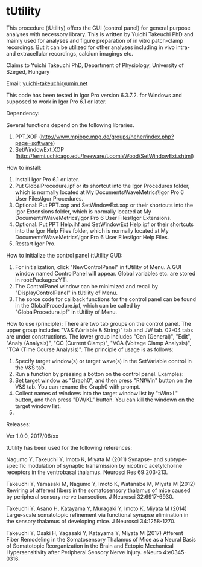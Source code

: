 # tUtility
This procedure (tUtility) offers the GUI (control panel) for general purpose analyses with necessory library.
This is written by Yuichi Takeuchi PhD and mainly used for analyses and figure preparation of in vitro patch-clamp recordings.
But it can be utilized for other analyses including in vivo intra- and extracellular recordings, calcium imagings etc.


Claims to Yuichi Takeuchi PhD, Department of Physiology, University of Szeged, Hungary

Email: yuichi-takeuchi@umin.net

This code has been tested in Igor Pro version 6.3.7.2. for Windows and supposed to work in Igor Pro 6.1 or later.

Dependency:

Several functions depend on the following libraries.
1. PPT.XOP (http://www.mpibpc.mpg.de/groups/neher/index.php?page=software)
2. SetWindowExt.XOP (http://fermi.uchicago.edu/freeware/LoomisWood/SetWindowExt.shtml)

How to install:
1. Install Igor Pro 6.1 or later.
2. Put GlobalProcedure.ipf or its shortcut into the Igor Procedures folder, which is normally located at My Documents\WaveMetrics\Igor Pro 6 User Files\Igor Procedures.
3. Optional: Put PPT.xop and SetWindowExt.xop or their shortcuts into the Igor Extensions folder, which is normally located at My Documents\WaveMetrics\Igor Pro 6 User Files\Igor Extensions.
4. Optional: Put PPT Help.ihf and SetWindowExt Help.ipf or their shortcuts into the Igor Help Files folder, which is normally located at My Documents\WaveMetrics\Igor Pro 6 User Files\Igor Help Files.
5. Restart Igor Pro.

How to initialize the control panel (tUtility GUI):
1. For initialization, click "NewControlPanel" in tUtility of Menu. A GUI window named ControlPanel will appear. Global variables etc. are stored in root:Packages:YT:.
2. The ControlPanel window can be minimized and recall by "DisplayControlPanel" in tUtility of Menu.
3. The sorce code for callback functions for the control panel can be found in the GlobalProcedure.ipf, which can be called by "GlobalProcedure.ipf" in tUtility of Menu.

How to use (principle):
There are two tab groups on the control panel. The upper group includes "V&S (Variable & String)" tab and JW tab. 02-04 tabs are under constructions. The lower group includes "Gen (General)", "Edit", "Analy (Analysis)", "CC (Current Clamp)", "VCA (Voltage Clamp Analysis)", "TCA (Time Course Analysis)".
The principle of usage is as follows:
1. Specify target window(s) or target wave(s) in the SetVariable control in the V&S tab.
2. Run a function by pressing a botton on the control panel.
Examples:
1. Set target window as "Graph0", and then press "RNtWin" button on the V&S tab. You can rename the Graph0 with prompt.
2. Collect names of windows into the target window list by "tWin>L" button, and then press "DW/KL" button. You can kill the windown on the target window list.
3. 


Releases:

Ver 1.0.0, 2017/06/xx

tUtility has been used for the following references:

Nagumo Y, Takeuchi Y, Imoto K, Miyata M (2011) Synapse- and subtype-specific modulation of synaptic transmission by nicotinic acetylcholine receptors in the ventrobasal thalamus. Neurosci Res 69:203-213.

Takeuchi Y, Yamasaki M, Nagumo Y, Imoto K, Watanabe M, Miyata M (2012) Rewiring of afferent fibers in the somatosensory thalamus of mice caused by peripheral sensory nerve transection. J Neurosci 32:6917-6930.

Takeuchi Y, Asano H, Katayama Y, Muragaki Y, Imoto K, Miyata M (2014) Large-scale somatotopic refinement via functional synapse elimination in the sensory thalamus of developing mice. J Neurosci 34:1258-1270.

Takeuchi Y, Osaki H, Yagasaki Y, Katayama Y, Miyata M (2017) Afferent Fiber Remodeling in the Somatosensory Thalamus of Mice as a Neural Basis of Somatotopic Reorganization in the Brain and Ectopic Mechanical Hypersensitivity after Peripheral Sensory Nerve Injury. eNeuro 4:e0345-0316.



